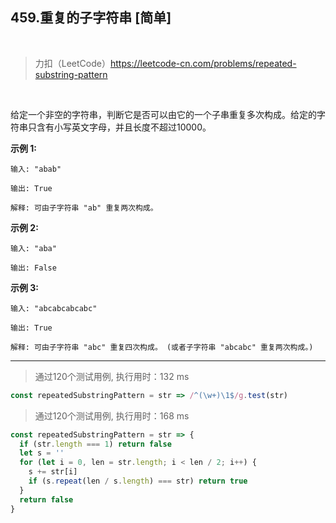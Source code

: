 
## 459.重复的子字符串 [简单]

<br />

> 力扣（LeetCode）https://leetcode-cn.com/problems/repeated-substring-pattern

<br />

给定一个非空的字符串，判断它是否可以由它的一个子串重复多次构成。给定的字符串只含有小写英文字母，并且长度不超过10000。

**示例 1:**

```
输入: "abab"

输出: True

解释: 可由子字符串 "ab" 重复两次构成。
```

**示例 2:**

```
输入: "aba"

输出: False
```

**示例 3:**

```
输入: "abcabcabcabc"

输出: True

解释: 可由子字符串 "abc" 重复四次构成。 (或者子字符串 "abcabc" 重复两次构成。)
```

---

> 通过120个测试用例, 执行用时：132 ms

```js
const repeatedSubstringPattern = str => /^(\w+)\1$/g.test(str)
```

> 通过120个测试用例, 执行用时：168 ms

```js
const repeatedSubstringPattern = str => {
  if (str.length === 1) return false
  let s = ''
  for (let i = 0, len = str.length; i < len / 2; i++) {
    s += str[i]
    if (s.repeat(len / s.length) === str) return true
  }
  return false
}
```
